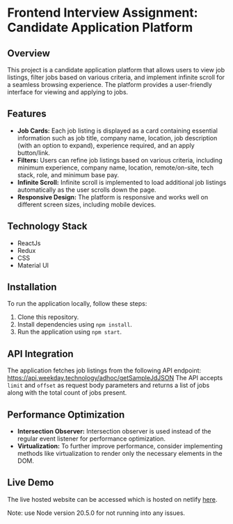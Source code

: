 # Frontend Interview Assignment: Candidate Application Platform

## Overview
This project is a candidate application platform that allows users to view job listings, filter jobs based on various criteria, and implement infinite scroll for a seamless browsing experience. The platform provides a user-friendly interface for viewing and applying to jobs.

## Features
- **Job Cards:** Each job listing is displayed as a card containing essential information such as job title, company name, location, job description (with an option to expand), experience required, and an apply button/link.
- **Filters:** Users can refine job listings based on various criteria, including minimum experience, company name, location, remote/on-site, tech stack, role, and minimum base pay.
- **Infinite Scroll:** Infinite scroll is implemented to load additional job listings automatically as the user scrolls down the page.
- **Responsive Design:** The platform is responsive and works well on different screen sizes, including mobile devices.

## Technology Stack
- ReactJs
- Redux
- CSS
- Material UI

## Installation
To run the application locally, follow these steps:
1. Clone this repository.
2. Install dependencies using `npm install`.
3. Run the application using `npm start`.

## API Integration
The application fetches job listings from the following API endpoint:
https://api.weekday.technology/adhoc/getSampleJdJSON
The API accepts `limit` and `offset` as request body parameters and returns a list of jobs along with the total count of jobs present.

## Performance Optimization
- **Intersection Observer:** Intersection observer is used instead of the regular event listener for performance optimization.
- **Virtualization:** To further improve performance, consider implementing methods like virtualization to render only the necessary elements in the DOM.

## Live Demo
The live hosted website can be accessed which is hosted on netlify [here](https://6633905848ae560a305b724f--weekday-sde1-shammir.netlify.app/).

Note: use Node version 20.5.0 for not running into any issues.
